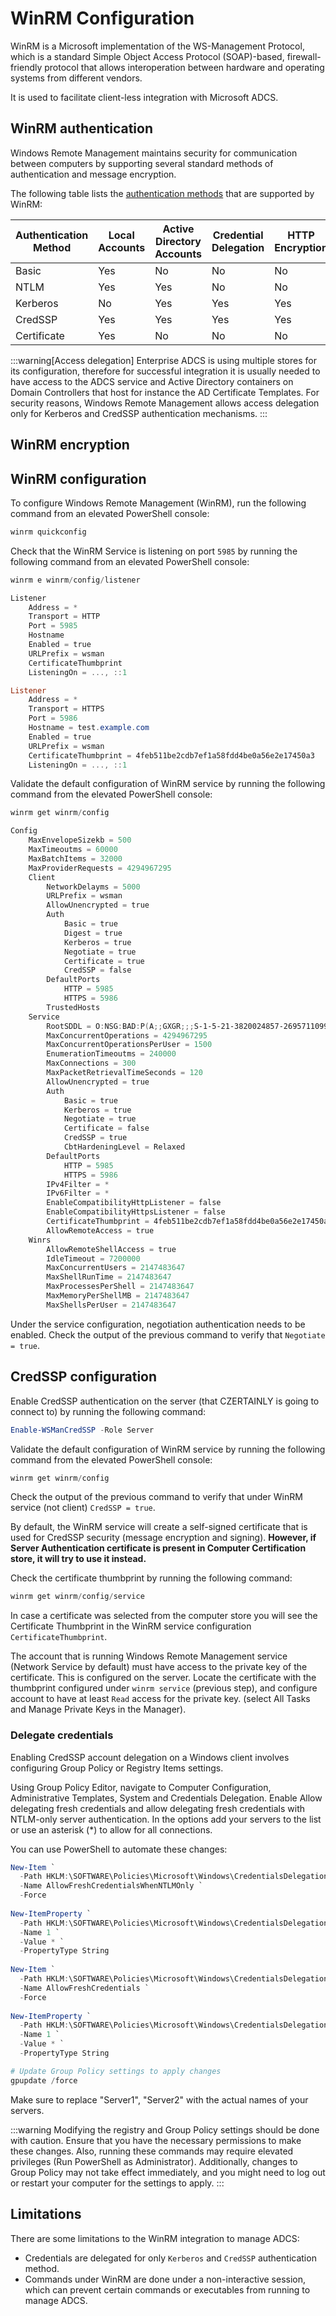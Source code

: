 # WinRM Configuration

WinRM is a Microsoft implementation of the WS-Management Protocol, which is a standard Simple Object Access Protocol (SOAP)-based, firewall-friendly protocol that allows interoperation between hardware and operating systems from different vendors.

It is used to facilitate client-less integration with Microsoft ADCS.

## WinRM authentication

Windows Remote Management maintains security for communication between computers by supporting several standard methods of authentication and message encryption.

The following table lists the [authentication methods](https://learn.microsoft.com/en-gb/windows/win32/winrm/authentication-for-remote-connections) that are supported by WinRM:

| Authentication Method | Local Accounts                                | Active Directory Accounts                     | Credential Delegation                         | HTTP Encryption                               |
|-----------------------|-----------------------------------------------|-----------------------------------------------|-----------------------------------------------|-----------------------------------------------|
| Basic                 | <span class="badge badge--success">Yes</span> | <span class="badge badge--danger">No</span>   | <span class="badge badge--danger">No</span>   | <span class="badge badge--danger">No</span>   |
| NTLM                  | <span class="badge badge--success">Yes</span> | <span class="badge badge--success">Yes</span> | <span class="badge badge--danger">No</span>   | <span class="badge badge--danger">No</span>   |
| Kerberos              | <span class="badge badge--danger">No</span>   | <span class="badge badge--success">Yes</span> | <span class="badge badge--success">Yes</span> | <span class="badge badge--success">Yes</span> |
| CredSSP               | <span class="badge badge--success">Yes</span> | <span class="badge badge--success">Yes</span> | <span class="badge badge--success">Yes</span> | <span class="badge badge--success">Yes</span> |
| Certificate           | <span class="badge badge--success">Yes</span> | <span class="badge badge--danger">No</span>   | <span class="badge badge--danger">No</span>   | <span class="badge badge--danger">No</span>   |

:::warning[Access delegation]
Enterprise ADCS is using multiple stores for its configuration, therefore for successful integration it is usually needed to have access to the ADCS service and Active Directory containers on Domain Controllers that host for instance the AD Certificate Templates. For security reasons, Windows Remote Management allows access delegation only for Kerberos and CredSSP authentication mechanisms.
:::

## WinRM encryption

## WinRM configuration

To configure Windows Remote Management (WinRM), run the following command from an elevated PowerShell console:
```powershell
winrm quickconfig
```

Check that the WinRM Service is listening on port `5985` by running the following command from an elevated PowerShell console:
```powershell
winrm e winrm/config/listener

Listener
    Address = *
    Transport = HTTP
    Port = 5985
    Hostname
    Enabled = true
    URLPrefix = wsman
    CertificateThumbprint
    ListeningOn = ..., ::1

Listener
    Address = *
    Transport = HTTPS
    Port = 5986
    Hostname = test.example.com
    Enabled = true
    URLPrefix = wsman
    CertificateThumbprint = 4feb511be2cdb7ef1a58fdd4be0a56e2e17450a3
    ListeningOn = ..., ::1
```

Validate the default configuration of WinRM service by running the following command from the elevated PowerShell console:
```powershell
winrm get winrm/config

Config
    MaxEnvelopeSizekb = 500
    MaxTimeoutms = 60000
    MaxBatchItems = 32000
    MaxProviderRequests = 4294967295
    Client
        NetworkDelayms = 5000
        URLPrefix = wsman
        AllowUnencrypted = true
        Auth
            Basic = true
            Digest = true
            Kerberos = true
            Negotiate = true
            Certificate = true
            CredSSP = false
        DefaultPorts
            HTTP = 5985
            HTTPS = 5986
        TrustedHosts
    Service
        RootSDDL = O:NSG:BAD:P(A;;GXGR;;;S-1-5-21-3820024857-2695711099-450958038-1618)(A;;GA;;;DA)(A;;GA;;;BA)(A;;GAGR;;;RM)(A;;GR;;;IU)S:P(AU;FA;GA;;;WD)(AU;SA;GXGW;;;WD)
        MaxConcurrentOperations = 4294967295
        MaxConcurrentOperationsPerUser = 1500
        EnumerationTimeoutms = 240000
        MaxConnections = 300
        MaxPacketRetrievalTimeSeconds = 120
        AllowUnencrypted = true
        Auth
            Basic = true
            Kerberos = true
            Negotiate = true
            Certificate = false
            CredSSP = true
            CbtHardeningLevel = Relaxed
        DefaultPorts
            HTTP = 5985
            HTTPS = 5986
        IPv4Filter = *
        IPv6Filter = *
        EnableCompatibilityHttpListener = false
        EnableCompatibilityHttpsListener = false
        CertificateThumbprint = 4feb511be2cdb7ef1a58fdd4be0a56e2e17450a3
        AllowRemoteAccess = true
    Winrs
        AllowRemoteShellAccess = true
        IdleTimeout = 7200000
        MaxConcurrentUsers = 2147483647
        MaxShellRunTime = 2147483647
        MaxProcessesPerShell = 2147483647
        MaxMemoryPerShellMB = 2147483647
        MaxShellsPerUser = 2147483647
```

Under the service configuration, negotiation authentication needs to be enabled. Check the output of the previous command to verify that `Negotiate = true`.

## CredSSP configuration

Enable CredSSP authentication on the server (that CZERTAINLY is going to connect to) by running the following command:

```powershell
Enable-WSManCredSSP -Role Server
```

Validate the default configuration of WinRM service by running the following command from the elevated PowerShell console:

```powershell
winrm get winrm/config
```

Check the output of the previous command to verify that under WinRM service (not client) `CredSSP = true`.

By default, the WinRM service will create a self-signed certificate that is used for CredSSP security (message encryption and signing). **However, if Server Authentication certificate is present in Computer Certification store, it will try to use it instead.**

Check the certificate thumbprint by running the following command:

```powershell
winrm get winrm/config/service
```

In case a certificate was selected from the computer store you will see the Certificate Thumbprint in the WinRM service configuration `CertificateThumbprint`.

The account that is running Windows Remote Management service (Network Service by default) must have access to the private key of the certificate.
This is configured on the server. Locate the certificate with the thumbprint configured under `winrm service` (previous step), and configure account to have at least `Read` access for the private key. (select All Tasks and Manage Private Keys in the Manager).

### Delegate credentials

Enabling CredSSP account delegation on a Windows client involves configuring Group Policy or Registry Items settings.

Using Group Policy Editor, navigate to Computer Configuration, Administrative Templates, System and Credentials Delegation. Enable Allow delegating fresh credentials and allow delegating fresh credentials with NTLM-only server authentication. In the options add your servers to the list or use an asterisk (*) to allow for all connections.

You can use PowerShell to automate these changes:

```powershell
New-Item `
  -Path HKLM:\SOFTWARE\Policies\Microsoft\Windows\CredentialsDelegation `
  -Name AllowFreshCredentialsWhenNTLMOnly `
  -Force
 
New-ItemProperty `
  -Path HKLM:\SOFTWARE\Policies\Microsoft\Windows\CredentialsDelegation\AllowFreshCredentialsWhenNTLMOnly `
  -Name 1 `
  -Value * `
  -PropertyType String
 
New-Item `
  -Path HKLM:\SOFTWARE\Policies\Microsoft\Windows\CredentialsDelegation `
  -Name AllowFreshCredentials `
  -Force
 
New-ItemProperty `
  -Path HKLM:\SOFTWARE\Policies\Microsoft\Windows\CredentialsDelegation\AllowFreshCredentials `
  -Name 1 `
  -Value * `
  -PropertyType String

# Update Group Policy settings to apply changes
gpupdate /force
```

Make sure to replace "Server1", "Server2" with the actual names of your servers.

:::warning
Modifying the registry and Group Policy settings should be done with caution. Ensure that you have the necessary permissions to make these changes. Also, running these commands may require elevated privileges (Run PowerShell as Administrator). Additionally, changes to Group Policy may not take effect immediately, and you might need to log out or restart your computer for the settings to apply.
:::

## Limitations

There are some limitations to the WinRM integration to manage ADCS:

- Credentials are delegated for only `Kerberos` and `CredSSP` authentication method.
- Commands under WinRM are done under a non-interactive session, which can prevent certain commands or executables from running to manage ADCS.
